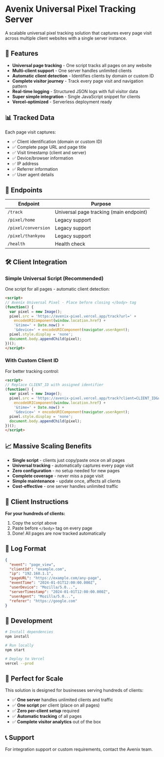 # Avenix Universal Pixel Tracking Server

A scalable universal pixel tracking solution that captures every page visit across multiple client websites with a single server instance.

## 🚀 Features

- **Universal page tracking** - One script tracks all pages on any website
- **Multi-client support** - One server handles unlimited clients
- **Automatic client detection** - Identifies clients by domain or custom ID
- **Complete visitor journey** - Track every page visit and navigation pattern
- **Real-time logging** - Structured JSON logs with full visitor data
- **Super simple integration** - Single JavaScript snippet for clients
- **Vercel-optimized** - Serverless deployment ready

## 📊 Tracked Data

Each page visit captures:
- ✅ Client identification (domain or custom ID)
- ✅ Complete page URL and page title
- ✅ Visit timestamp (client and server)
- ✅ Device/browser information
- ✅ IP address
- ✅ Referrer information
- ✅ User agent details

## 🔗 Endpoints

| Endpoint | Purpose |
|----------|---------|
| `/track` | Universal page tracking (main endpoint) |
| `/pixel/home` | Legacy support |
| `/pixel/conversion` | Legacy support |
| `/pixel/thankyou` | Legacy support |
| `/health` | Health check |

## 🛠 Client Integration

### Simple Universal Script (Recommended)
One script for all pages - automatic client detection:

```html
<script>
// Avenix Universal Pixel - Place before closing </body> tag
(function() {
  var pixel = new Image();
  pixel.src = 'https://avenix-pixel.vercel.app/track?url=' + 
    encodeURIComponent(window.location.href) + 
    '&time=' + Date.now() + 
    '&device=' + encodeURIComponent(navigator.userAgent);
  pixel.style.display = 'none';
  document.body.appendChild(pixel);
})();
</script>
```

### With Custom Client ID
For better tracking control:

```html
<script>
// Replace CLIENT_ID with assigned identifier
(function() {
  var pixel = new Image();
  pixel.src = 'https://avenix-pixel.vercel.app/track?client=CLIENT_ID&url=' + 
    encodeURIComponent(window.location.href) + 
    '&time=' + Date.now() + 
    '&device=' + encodeURIComponent(navigator.userAgent);
  pixel.style.display = 'none';
  document.body.appendChild(pixel);
})();
</script>
```

## 📈 Massive Scaling Benefits

- **Single script** - clients just copy/paste once on all pages
- **Universal tracking** - automatically captures every page visit
- **Zero configuration** - no setup needed for new pages
- **Complete coverage** - never miss a page visit
- **Simple maintenance** - update once, affects all clients
- **Cost-effective** - one server handles unlimited traffic

## 🚀 Client Instructions

**For your hundreds of clients:**
1. Copy the script above
2. Paste before `</body>` tag on every page
3. Done! All pages are now tracked automatically

## 📝 Log Format

```json
{
  "event": "page_view",
  "clientId": "example.com",
  "ip": "192.168.1.1",
  "pageURL": "https://example.com/any-page",
  "eventTime": "2024-01-01T12:00:00.000Z",
  "userDevice": "Mozilla/5.0...",
  "serverTimestamp": "2024-01-01T12:00:00.000Z",
  "userAgent": "Mozilla/5.0...",
  "referer": "https://google.com"
}
```

## 🔧 Development

```bash
# Install dependencies
npm install

# Run locally
npm start

# Deploy to Vercel
vercel --prod
```

## 🎯 Perfect for Scale

This solution is designed for businesses serving hundreds of clients:
- ✅ **One server** handles unlimited clients and traffic
- ✅ **One script** per client (place on all pages)
- ✅ **Zero per-client setup** required
- ✅ **Automatic tracking** of all pages
- ✅ **Complete visitor analytics** out of the box

## 📞 Support

For integration support or custom requirements, contact the Avenix team. 